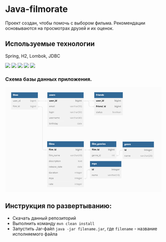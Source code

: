 # Java-filmorate
Проект создан, чтобы помочь с выбором фильма. Рекомендации основываются на просмотрах друзей и их оценок.  

## Используемые технологии
Spring, H2, Lombok, JDBC  

<p>
  <img src="https://img.shields.io/badge/Java-red" />
  <img src="https://img.shields.io/badge/Spring%20boot-light green" />
  <img src="https://img.shields.io/badge/Lombok-orange" />
  <img src="https://img.shields.io/badge/JDBC-grey" />
  <img src="https://img.shields.io/badge/H2-blue" />
</p>

### Схема базы данных приложения.
![Screenshot of the diagram of database.](/src/main/resources/images/diagram.png/)  

## Инструкция по развертыванию:
 - Скачать данный репозиторий
 - Выполнить команду ```mvn clean install```
 - Запустить Jar-файл ```java -jar filename.jar```, где ```filename``` - название исполняемого файла
